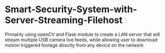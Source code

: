 # Smart-Security-System-with-Server-Streaming-Filehost
Primarily using openCV and Flask module to create a LAN server that will stream multiple USB camera live feeds, while allowing user to download motion triggered footage directly from any device on the network
